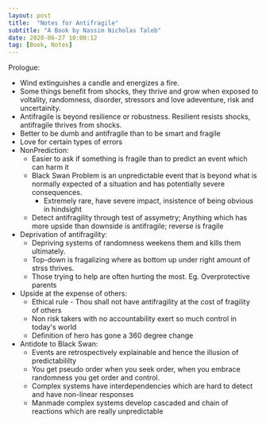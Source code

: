 ```yaml
---
layout: post
title:  "Notes for Antifragile"
subtitle: "A Book by Nassim Nicholas Taleb"
date: 2020-06-27 10:00:12
tag: [Book, Notes]
---
```


Prologue:
- Wind extinguishes a candle and energizes a fire. 
- Some things benefit from shocks, they thrive and grow when exposed to voltality, randomness, disorder, stressors and love adeventure, risk and uncertainity.
- Antifragile is beyond resilience or robustness. Resilient resists shocks, antifragile thrives from shocks. 
- Better to be dumb and antifragile than to be smart and fragile
- Love for certain types of errors
- NonPrediction:
	- Easier to ask if something is fragile than to predict an event which can harm it
	- Black Swan Problem is an unpredictable event that is beyond what is normally expected of a situation and has potentially severe consequences. 
		- Extremely rare, have severe impact, insistence of being obvious in hindsight
	- Detect antifragility through test of assymetry; Anything which has more upside than downside is antifragile; reverse is fragile
- Deprivation of antifragility:
	- Depriving systems of randomness weekens them and kills them ultimately.
	- Top-down is fragalizing where as bottom up under right amount of strss thrives.
	- Those trying to help are often hurting the most. Eg. Overprotective parents
- Upside at the expense of others:
	- Ethical rule - Thou shall not have antifragility at the cost of fragility of others
	- Non risk takers with no accountability exert so much control in today's world
	- Definition of hero has gone a 360 degree change
- Antidote to Black Swan:
	- Events are retrospectively explainable and hence the illusion of predictabililty 
	- You get pseudo order when you seek order, when you embrace randomness you get order and control.
	- Complex systems have interdependencies which are hard to detect and have non-linear responses
	- Manmade complex systems develop cascaded and chain of reactions which are really unpredictable